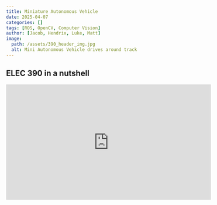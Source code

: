 ```yaml
---
title: Miniature Autonomous Vehicle
date: 2025-04-07
categories: []
tags: [ROS, OpenCV, Computer Vision]
author: [Jacob, Hendrix, Luke, Matt]
image:
  path: /assets/390_header_img.jpg
  alt: Mini Autonomous Vehicle drives around track
---
```


## ELEC 390 in a nutshell

<iframe width="560" height="315" 
  src="https://www.youtube.com/embed/GVrZA9B_azY" 
  title="Summary Video" 
  frameborder="0" 
  allow="accelerometer; autoplay; clipboard-write; encrypted-media; gyroscope; picture-in-picture; web-share" 
  allowfullscreen>
</iframe>

